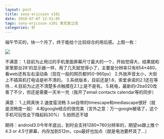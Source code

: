```yaml
---
layout: post
title: sony-ericsson x10i
date: 2010-07-07 12:51:05
tags: sony-ericsson x10i 索尼爱立信
categories: 好
---
```

端午节买的，快一个月了，终于能给个比较综合的用后感。上图一枚：

<img src="http://farm4.staticflickr.com/3704/9268968546_da307170cc_o.jpg"  />

不满意：
1.目前为止用过的手机里面屏幕尺寸最大的一个，开始觉得大，结果就和家里那台28'的显示器一样，用了几天就觉得小了，主要是分辨率只有854*480，看web还有左右滚动条（现在一般的网页都950-960px）
2.外放声音太小，大街上不插耳机打电话是听不清的。
3.系统版本，目前还是1.6，索爱承诺的2.1还在等待...
4.目前为止还不清楚多点触摸在2.1上是不是有。
5.耗电，最新的r2ba020改善了不少，但还是需要一天半一充（我开了email contacts calendar等的同步）

满意：
1.上网真快
2.速度蛮流畅
3.se自带的timescape和mediascape很好（就是流畅度一般）
4.和google结合的很完美（言外之意：万一google被墙了，这个手机可玩性会下降起码30%）
5.拍照还不错

期待：android3.0今年年底出，到时会支持1280*760分辨率的，期望se跟上推个4.3 or 4.5寸屏幕，内存加到512m，cpu最好也加点（就是电池要杯具了...）